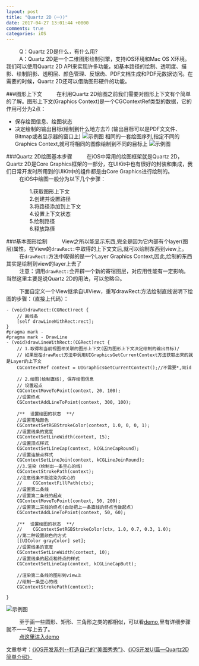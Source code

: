```yaml
---
layout: post
title: "Quartz 2D（一）)"
date: 2017-04-27 13:01:44 +0800
comments: true
categories: iOS
---
```

     Q：Quartz 2D是什么，有什么用?<br/>     A：Quartz 2D是一个二维图形绘制引擎，支持iOS环境和Mac OS X环境。<!--more-->我们可以使用Quartz 2D API来实现许多功能，如基本路径的绘制、透明度、描影、绘制阴影、透明层、颜色管理、反锯齿、PDF文档生成和PDF元数据访问。在需要的时候，Quartz 2D还可以借助图形硬件的功能。

###图形上下文
     在利用Quartz 2D绘图之前我们需要对图形上下文有个简单的了解。图形上下文(Graphics Context)是一个CGContextRef类型的数据，它的作用可分为2点：

- 保存绘图信息、绘图状态
- 决定绘制的输出目标(绘制到什么地⽅去?) (输出目标可以是PDF⽂文件、Bitmap或者显示器的窗口上)
![示例图](http://images.cnitblog.com/i/450136/201406/092233140776524.png)
相同的⼀套绘图序列,指定不同的Graphics Context,就可将相同的图像绘制到不同的目标上 
![示例图](http://images.cnitblog.com/i/450136/201406/092235089676225.png)

###Quartz 2D绘图基本步骤
     在iOS中常用的绘图框架就是Quartz 2D，Quartz 2D是Core Graphics框架的一部分，在UIKit中也有很好的封装和集成，我们日常开发时所用到的UIKit中的组件都是由Core Graphics进行绘制的。<br/>     在iOS中绘图一般分为以下几个步骤：

         1.获取图形上下文<br/>         2.创建并设置路径<br/>         3.将路径添加到上下文<br/>         4.设置上下文状态<br/>         5.绘制路径<br/>         6.释放路径

###基本图形绘制
     View之所以能显示东西,完全是因为它内部有个layer(图层)属性。在View的```drawRect:```中取得的上下⽂文后,就可以绘制东西到view上。<br/>     在```drawRect:```方法中取得的是一个Layer Graphics Context,因此,绘制的东西其实是绘制到view的layer上去了<br/>     注意：调用```drawRect:```会开辟一个新的寄宿图层，对应用性能有一定影响。当然这里主要是说Quartz 2D的用法，可以忽略😑。


     下面自定义一个View继承自UIView，重写drawRect:方法绘制直线说明下绘图的步骤：（直接上代码）：
     

```
- (void)drawRect:(CGRect)rect {
    // 画线条
    [self drawLineWithRect:rect];
}
#pragma mark -
#pragma mark - DrawLine
- (void)drawLineWithRect:(CGRect)rect {
    // 1.取得和当前视图相关联的图形上下文(因为图形上下文决定绘制的输出目标)/
    // 如果是在drawRect方法中调用UIGraphicsGetCurrentContext方法获取出来的就是Layer的上下文
    CGContextRef context = UIGraphicsGetCurrentContext();//不需要*,同id
    
    // 2.绘图(绘制直线), 保存绘图信息
    // 设置起点
    CGContextMoveToPoint(context, 20, 100);
    //设置终点
    CGContextAddLineToPoint(context, 300, 100);
    
    /**  设置绘图的状态  **/
    //设置笔触颜色
    CGContextSetRGBStrokeColor(context, 1.0, 0, 0, 1);
    //设置线条的宽度
    CGContextSetLineWidth(context, 15);
    //设置顶点样式
    CGContextSetLineCap(context, kCGLineCapRound);
    //设置连接点样式
    CGContextSetLineJoin(context, kCGLineJoinRound);
    //3.渲染（绘制出一条空心的线）
    CGContextStrokePath(context);
    //注意线条不能渲染为实心的
    //    CGContextFillPath(ctx);
    //设置第二条线
    //设置第二条线的起点
    CGContextMoveToPoint(context, 50, 200);
    //设置第二天线的终点(自动把上一条直线的终点当做起点)
    CGContextAddLineToPoint(context, 50, 60);
    
    /**  设置绘图的状态  **/
    //    CGContextSetRGBStrokeColor(ctx, 1.0, 0.7, 0.3, 1.0);
    //第二种设置颜色的方式
    [[UIColor grayColor] set];
    //设置线条的宽度
    CGContextSetLineWidth(context, 10);
    //设置线条的起点和终点的样式
    CGContextSetLineCap(context, kCGLineCapButt);
    
    //渲染第二条线的图形到view上
    //绘制一条空心的线
    CGContextStrokePath(context);

}
```
![示例图](https://haifengwei.github.io/images/iOS/Snip20170427_3.png)

     至于画一些圆形、矩形、三角形之类的都相似，可以看[demo](https://github.com/HaiFengWei/Quartz2D_Demo),里有详细步骤就不一一写上去了。<br/>     [点这里进入demo](https://github.com/HaiFengWei/Quartz2D_Demo)

文章参考：[《iOS开发系列--打造自己的“美图秀秀”》](http://www.cnblogs.com/kenshincui/p/3959951.html#basicDraw)、[《iOS开发UI篇—Quartz2D简单介绍》](http://www.cnblogs.com/wendingding/p/3778940.html)


         
